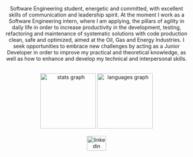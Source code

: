<div align="center">
<p>Software Engineering student, energetic and
committed, with excellent skills of
communication and leadership spirit. At the moment
I work as a Software Engineering intern,
where I am applying, the pillars of agility in
daily life in order to increase productivity in the
development, testing, refactoring and maintenance
of systematic solutions with code production
clean, safe and optimized, aimed at the
Oil, Gas and Energy Industries. I seek
opportunities to embrace new challenges by acting
as a Junior Developer in order to improve
my practical and theoretical knowledge, as well as
how to enhance and develop my
technical and interpersonal skills.</p>
</div>
<br clear="both">
<div align="center">
  <img src="https://github-readme-stats.vercel.app/api?hide_title=false&hide_rank=false&show_icons=true&include_all_commits=false&count_private=true&disable_animations=false&theme=radical&locale=en&hide_border=true&username=joaomacedx" height="150" alt="stats graph"  />
  <img src="https://github-readme-stats.vercel.app/api/top-langs?locale=en&hide_title=false&layout=compact&card_width=320&langs_count=12&theme=radical&hide_border=true&username=joaomacedx" height="150" alt="languages graph"  />
</div>


<br clear="both">

<div align="center">
  <a href="https://www.linkedin.com/in/joaomacedx/" target="_blank">
    <img src="https://raw.githubusercontent.com/maurodesouza/profile-readme-generator/master/src/assets/icons/social/linkedin/default.svg" width="52" height="40" alt="linkedin logo"  />
  </a>
</div>

###
